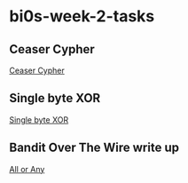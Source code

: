 # bi0s-week-2-tasks
## Ceaser Cypher
[Ceaser Cypher](https://github.com/Senthil-Lakshmikanth/bi0s-week-2-tasks/blob/main/Ceaser%20Cypher.c)
## Single byte XOR
[Single byte XOR](https://github.com/Senthil-Lakshmikanth/bi0s-week-2-tasks/blob/main/Single%20byte%20XOR.c)
## Bandit Over The Wire write up
[All or Any](https://github.com/Senthil-Lakshmikanth/bi0s-week-2-tasks/blob/main/Bandit%20Over%20The%20Wire..odt)
